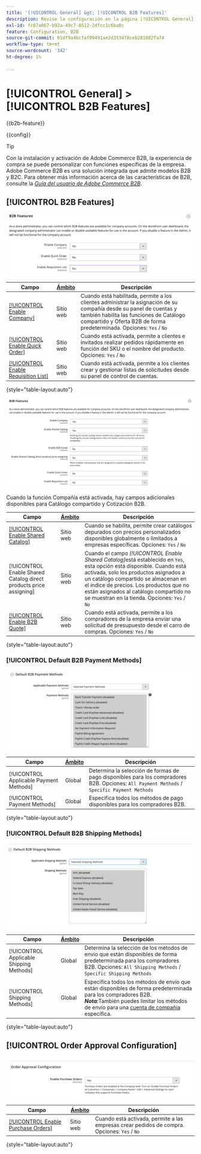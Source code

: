 ```yaml
---
title: '[!UICONTROL General] &gt; [!UICONTROL B2B Features]'
description: Revise la configuración en la página [!UICONTROL General] &gt; [!UICONTROL B2B Features] del administrador de Commerce.
exl-id: fc07a067-b92a-49c7-8512-2dfcc1c6ba0c
feature: Configuration, B2B
source-git-commit: 61df9a4bcfaf09491ae2d353478ceb281082fa74
workflow-type: tm+mt
source-wordcount: '342'
ht-degree: 1%

---
```


# [!UICONTROL General] > [!UICONTROL B2B Features]

{{b2b-feature}}

{{config}}

>[!TIP]
>
>Con la instalación y activación de Adobe Commerce B2B, la experiencia de compra se puede personalizar con funciones específicas de la empresa. Adobe Commerce B2B es una solución integrada que admite modelos B2B y B2C. Para obtener más información acerca de las características de B2B, consulte la [_Guía del usuario de Adobe Commerce B2B_](https://experienceleague.adobe.com/docs/commerce-admin/b2b/introduction.html).

## [!UICONTROL B2B Features]

![Características B2B](./assets/b2b-features.png)<!-- zoom -->

| Campo | [Ámbito](../../getting-started/websites-stores-views.md#scope-settings) | Descripción |
|------- |----------------------------------------------------------------------- |------------ |
| [[!UICONTROL Enable Company]](../../b2b/account-companies.md) | Sitio web | Cuando está habilitada, permite a los clientes administrar la asignación de su compañía desde su panel de cuentas y también habilita las funciones de Catálogo compartido y Oferta B2B de forma predeterminada. Opciones: `Yes` / `No` |
| [[!UICONTROL Enable Quick Order]](../../b2b/quick-order.md) | Sitio web | Cuando está activada, permite a clientes e invitados realizar pedidos rápidamente en función del SKU o el nombre del producto. Opciones: `Yes` / `No` |
| [[!UICONTROL Enable Requisition List]](../../b2b/configure-requisition-lists.md) | Sitio web | Cuando está activada, permite a los clientes crear y gestionar listas de solicitudes desde su panel de control de cuentas. |

{style="table-layout:auto"}

![Características B2B con empresas y catálogos compartidos habilitados](./assets/b2b-features-company-enabled.png)<!-- zoom -->

Cuando la función Compañía está activada, hay campos adicionales disponibles para Catálogo compartido y Cotización B2B.

| Campo | [Ámbito](../../getting-started/websites-stores-views.md#scope-settings) | Descripción |
|------- |----------------------------------------------------------------------- |------------ |
| [[!UICONTROL Enable Shared Catalog]](../../b2b/catalog-shared.md) | Sitio web | Cuando se habilita, permite crear catálogos depurados con precios personalizados disponibles globalmente o limitados a empresas específicas. Opciones: `Yes` / `No` |
| [!UICONTROL Enable Shared Catalog direct products price assigning] | Sitio web | Cuando el campo _[!UICONTROL Enable Shared Catalog]_&#x200B;está establecido en `Yes`, esta opción está disponible. Cuando está activada, solo los productos asignados a un catálogo compartido se almacenan en el índice de precios. Los productos que no están asignados al catálogo compartido no se muestran en la tienda. Opciones: `Yes` / `No` |
| [[!UICONTROL Enable B2B Quote]](../../b2b/configure-quotes.md) | Sitio web | Cuando está activada, permite a los compradores de la empresa enviar una solicitud de presupuesto desde el carro de compras. Opciones: `Yes` / `No` |

{style="table-layout:auto"}

### [!UICONTROL Default B2B Payment Methods]

![Configuración B2B - configuración predeterminada del método de pago](./assets/b2b-features-default-payment-methods.png)<!-- zoom -->

| Campo | [Ámbito](../../getting-started/websites-stores-views.md#scope-settings) | Descripción |
|------- |----------------------------------------------------------------------- |------------ |
| [!UICONTROL Applicable Payment Methods] | Global | Determina la selección de formas de pago disponibles para los compradores B2B. Opciones: `All Payment Methods` / `Specific Payment Methods` |
| [!UICONTROL Payment Methods] | Global | Especifica todos los métodos de pago disponibles para los compradores B2B. |

{style="table-layout:auto"}

### [!UICONTROL Default B2B Shipping Methods]

![Configuración B2B - métodos de envío predeterminados](./assets/b2b-features-shipping-methods.png)<!-- zoom -->

| Campo | [Ámbito](../../getting-started/websites-stores-views.md#scope-settings) | Descripción |
|------- |----------------------------------------------------------------------- |------------ |
| [!UICONTROL Applicable Shipping Methods] | Global | Determina la selección de los métodos de envío que están disponibles de forma predeterminada para los compradores B2B. Opciones: `All Shipping Methods` / `Specific Shipping Methods` |
| [!UICONTROL Shipping Methods] | Global | Especifica todos los métodos de envío que están disponibles de forma predeterminada para los compradores B2B. <br/>**_Nota:_**&#x200B;También puedes limitar los métodos de envío para una [cuenta de compañía](../../b2b/account-companies.md) específica. |

{style="table-layout:auto"}

## [!UICONTROL Order Approval Configuration]

![Funciones B2B - Configuración de aprobación de pedido](./assets/b2b-features-order-approval.png)<!-- zoom -->

| Campo | [Ámbito](../../getting-started/websites-stores-views.md#scope-settings) | Descripción |
|------- |----------------------------------------------------------------------- |------------ |
| [[!UICONTROL Enable Purchase Orders]](../../stores-purchase/purchase-order.md) | Sitio web | Cuando está activada, permite a las empresas crear pedidos de compra. Opciones: `Yes` / `No` |

{style="table-layout:auto"}


